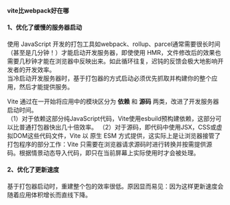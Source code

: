 #### vite比webpack好在哪

#### 1、优化了缓慢的服务器启动

使用 JavaScript 开发的打包工具如webpack、rollup、parcel通常需要很长时间（甚至是几分钟！）才能启动开发服务器，即使使用 HMR，文件修改后的效果也需要几秒钟才能在浏览器中反映出来。如此循环往复，迟钝的反馈会极大地影响开发者的开发效率。<br>
当冷启动开发服务器时，基于打包器的方式启动必须优先抓取并构建你的整个应用，然后才能提供服务。

Vite 通过在一开始将应用中的模块区分为 **依赖** 和 **源码** 两类，改进了开发服务器启动时间。<br>
（1）对于依赖这部分纯JavaScript代码，Vite使用esbuild预构建依赖，这部分可以比普通打包器快出几十倍效率。
（2）对于源码，即代码中使用JSX，CSS或虚拟DOM这些代码文件，Vite 以 原生 ESM 方式提供，这实际上是让浏览器接管了打包程序的部分工作：Vite 只需要在浏览器请求源码时进行转换并按需提供源码。根据情景动态导入代码，即只在当前屏幕上实际使用时才会被处理。


#### 2、优化了更新速度

基于打包器启动时，重建整个包的效率很低。原因显而易见：因为这样更新速度会随着应用体积增长而直线下降。
